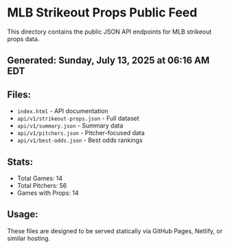 # MLB Strikeout Props Public Feed

This directory contains the public JSON API endpoints for MLB strikeout props data.

## Generated: Sunday, July 13, 2025 at 06:16 AM EDT

## Files:
- `index.html` - API documentation
- `api/v1/strikeout-props.json` - Full dataset
- `api/v1/summary.json` - Summary data
- `api/v1/pitchers.json` - Pitcher-focused data  
- `api/v1/best-odds.json` - Best odds rankings

## Stats:
- Total Games: 14
- Total Pitchers: 56
- Games with Props: 14

## Usage:
These files are designed to be served statically via GitHub Pages, Netlify, or similar hosting.
